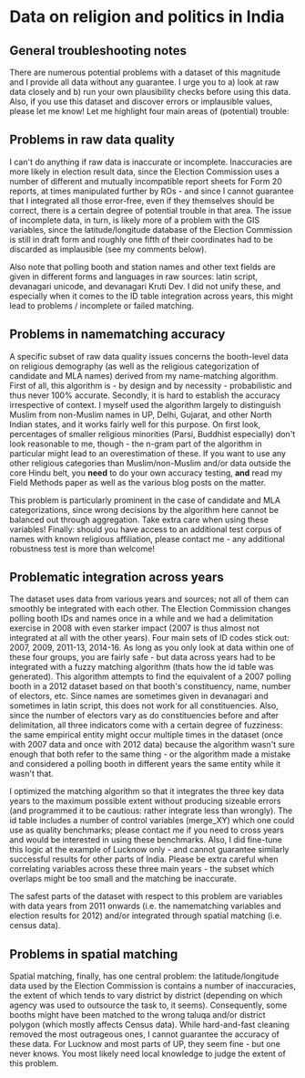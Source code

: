 # Data on religion and politics in India 

## General troubleshooting notes

There are numerous potential problems with a dataset of this magnitude and I provide all data without any guarantee. I urge you to a) look at raw data closely and b) run your own plausibility checks before using this data. Also, if you use this dataset and discover errors or implausible values, please let me know! Let me highlight four main areas of (potential) trouble:

## Problems in raw data quality

I can't do anything if raw data is inaccurate or incomplete. Inaccuracies are more likely in election result data, since the Election Commission uses a number of different and mutually incompatible report sheets for Form 20 reports, at times manipulated further by ROs - and since I cannot guarantee that I integrated all those error-free, even if they themselves should be correct, there is a certain degree of potential trouble in that area. The issue of incomplete data, in turn, is likely more of a problem with the GIS variables, since the latitude/longitude database of the Election Commission is still in draft form and roughly one fifth of their coordinates had to be discarded as implausible (see my comments below).

Also note that polling booth and station names and other text fields are given in different forms and languages in raw sources: latin script, devanagari unicode, and devanagari Kruti Dev. I did not unify these, and especially when it comes to the ID table integration across years, this might lead to problems / incomplete or failed matching.

## Problems in namematching accuracy

A specific subset of raw data quality issues concerns the booth-level data on religious demography (as well as the religious categorization of candidate and MLA names) derived from my name-matching algorithm. First of all, this algorithm is - by design and by necessity - probabilistic and thus never 100% accurate. Secondly, it is hard to establish the accuracy irrespective of context. I myself used the algorithm largely to distinguish Muslim from non-Muslim names in UP, Delhi, Gujarat, and other North Indian states, and it works fairly well for this purpose. On first look, percentages of smaller religious minorities (Parsi, Buddhist especially) don't look reasonable to me, though - the n-gram part of the algorithm in particular might lead to an overestimation of these. If you want to use any other religious categories than Muslim/non-Muslim and/or data outside the core Hindu belt, you **need** to do your own accuracy testing, **and** read my Field Methods paper as well as the various blog posts on the matter.

This problem is particularly prominent in the case of candidate and MLA categorizations, since wrong decisions by the algorithm here cannot be balanced out through aggregation. Take extra care when using these variables! Finally: should you have access to an additional test corpus of names with known religious affiliation, please contact me - any additional robustness test is more than welcome!

## Problematic integration across years

The dataset uses data from various years and sources; not all of them can smoothly be integrated with each other. The Election Commission changes polling booth IDs and names once in a while and we had a delimitation exercise in 2008 with even starker impact (2007 is thus almost not integrated at all with the other years). Four main sets of ID codes stick out: 2007, 2009, 2011-13, 2014-16. As long as you only look at data within one of these four groups, you are fairly safe - but data across years had to be integrated with a fuzzy matching algorithm (thats how the id table was generated). This algorithm attempts to find the equivalent of a 2007 polling booth in a 2012 dataset based on that booth's constituency, name, number of electors, etc. Since names are sometimes given in devanagari and sometimes in latin script, this does not work for all constituencies. Also, since the number of electors vary as do constituencies before and after delimitation, all three indicators come with a certain degree of fuzziness: the same empirical entity might occur multiple  times in the dataset (once with 2007 data and once with 2012 data) because the algorithm wasn't sure enough that both refer to the same thing - or the algorithm made a mistake and considered a polling booth in different years the same entity while it wasn't that. 

I optimized the matching algorithm so that it integrates the three key data years to the maximum possible extent without producing sizeable errors (and programmed it to be cautious: rather integrate less than wrongly). The id table includes a number of control variables (merge_XY) which one could use as quality benchmarks; please contact me if you need to cross years and would be interested in using these benchmarks. Also, I did fine-tune this logic at the example of Lucknow only - and cannot guarantee similarly successful results for other parts of India. Please be extra careful when correlating variables across these three main years - the subset which overlaps might be too small and the matching be inaccurate. 

The safest parts of the dataset with respect to this problem are variables with data years from 2011 onwards (i.e. the namematching variables and election results for 2012) and/or integrated through spatial matching (i.e. census data). 

## Problems in spatial matching

Spatial matching, finally, has one central problem: the latitude/longitude data used by the Election Commission is contains a number of inaccuracies, the extent of which tends to vary district by district (depending on which agency was used to outsource the task to, it seems). Consequently, some booths might  have been matched to the wrong taluqa and/or district polygon (which mostly affects Census data). While hard-and-fast cleaning removed the most outrageous ones, I cannot guarantee the accuracy of these data. For Lucknow and most parts of UP, they seem fine - but one never knows. You most likely need local knowledge to judge the extent of this problem.
